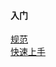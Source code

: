 #### 入门
[规范](https://www.tslang.cn/docs/handbook/declaration-files/do-s-and-don-ts.html)  
[快速上手](https://www.tslang.cn/docs/tutorial.html)  







